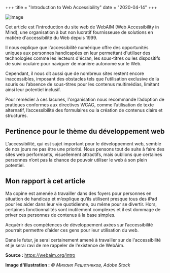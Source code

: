 +++
title = "Introduction to Web Accessibility"
date = "2020-04-14"
+++

![Image](/labveilletech/post2.png)

Cet article est l'introduction du site web de WebAIM (Web Accessibility in Mind), une organisation à but non lucratif fournisseuse de solutions en matière d'accessibilité du Web depuis 1999.

Il nous explique que l'accessibilité numérique offre des opportunités uniques aux personnes handicapées en leur permettant d'utiliser des technologies comme les lecteurs d'écran, les sous-titres ou les dispositifs de suivi oculaire pour naviguer de manière autonome sur le Web. 

Cependant, il nous dit aussi que de nombreux sites restent encore inaccessibles, imposant des obstacles tels que l’utilisation exclusive de la souris ou l’absence de sous-titres pour les contenus multimédias, limitant ainsi leur potentiel inclusif.

Pour remédier à ces lacunes, l'organisation nous recommande l’adoption de pratiques conformes aux directives WCAG, comme l’utilisation de texte alternatif, l’accessibilité des formulaires ou la création de contenus clairs et structurés.

## Pertinence pour le thème du développement web

L’accessibilité, qui est sujet important pour le développement web, semble de nos jours ne pas être une priorité. Nous pensons tout de suite à faire des sites web performants, visuellement attractifs, mais oublions que certaines personnes n’ont pas la chance de pouvoir utiliser le web à son plein potentiel. 

## Mon rapport à cet article

Ma copine est amenée à travailler dans des foyers pour personnes en situation de handicap et m’explique qu’ils utilisent presque tous des iPad pour les aider dans leur vie quotidienne, ou même pour se divertir. Hors, certaines fonctionnalités sont inutilement complexes et il est dommage de priver ces personnes de contenus à la base simples. 

Acquérir des compétences de développement axées sur l’accessibilité pourrait permettre d’aider ces gens pour leur utilisation du web.

Dans le futur, je serai certainement amené à travailler sur de l'accessibilité et je serai ravi de me rappeler de l'existence de WebAim.


**Source :** https://webaim.org/intro

**Image d'illustration :** *© Михаил Решетников, Adobe Stock*






